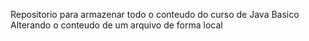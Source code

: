 Repositorio para armazenar todo o conteudo do curso de Java Basico
Alterando o conteudo de um arquivo de forma local
